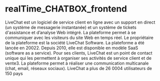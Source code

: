 # realTime_CHATBOX_frontend
LiveChat est un logiciel de service client en ligne avec un support en direct (un système de messagerie instantanée) et un système de tickets d'assistance et d’analyse Web intégré. La plateforme permet à se communiquer avec les visiteurs du site Web en temps réel. Le propriétaire de la plateforme est la société LiveChat Software. La plateforme a été lancée en 20022. Depuis 2010, elle est disponible en modèle SaaS (software as a service).  Pour ses clients, LiveChat est un point de contact unique qui les permettent à organiser ses activités de service client et de vente3. La plateforme permet à réaliser une communication multicanale (chat, email, réseaux sociaux). LiveChat a plus de 26 0004 utilisateurs de 150 pays
